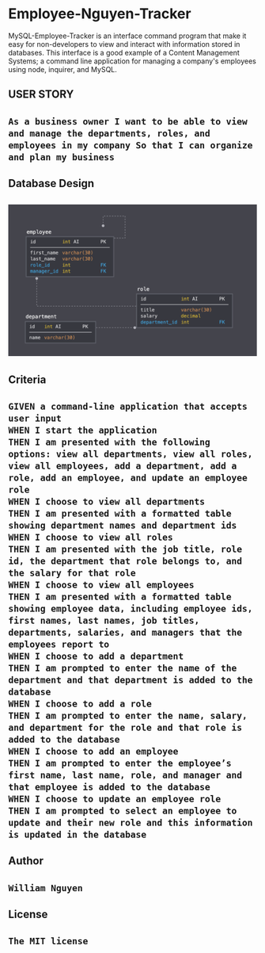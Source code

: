 # Employee-Nguyen-Tracker
MySQL-Employee-Tracker is an interface command program that make it easy for non-developers to view and interact with information stored in databases. This interface is a good example of a Content Management Systems; a command line application for managing a company's employees using node, inquirer, and MySQL.

<h2> USER STORY <h2>

    As a business owner I want to be able to view and manage the departments, roles, and employees in my company So that I can organize and plan my business

<h2> Database Design <h2>

![img](./img/schema.png)

<h2> Criteria <h2>

    GIVEN a command-line application that accepts user input
    WHEN I start the application
    THEN I am presented with the following options: view all departments, view all roles, view all employees, add a department, add a role, add an employee, and update an employee role
    WHEN I choose to view all departments
    THEN I am presented with a formatted table showing department names and department ids
    WHEN I choose to view all roles
    THEN I am presented with the job title, role id, the department that role belongs to, and the salary for that role
    WHEN I choose to view all employees
    THEN I am presented with a formatted table showing employee data, including employee ids, first names, last names, job titles, departments, salaries, and managers that the employees report to
    WHEN I choose to add a department
    THEN I am prompted to enter the name of the department and that department is added to the database
    WHEN I choose to add a role
    THEN I am prompted to enter the name, salary, and department for the role and that role is added to the database
    WHEN I choose to add an employee
    THEN I am prompted to enter the employee’s first name, last name, role, and manager and that employee is added to the database
    WHEN I choose to update an employee role
    THEN I am prompted to select an employee to update and their new role and this information is updated in the database 

<h2> Author <h2>

    William Nguyen

<h2> License <h2>

    The MIT license